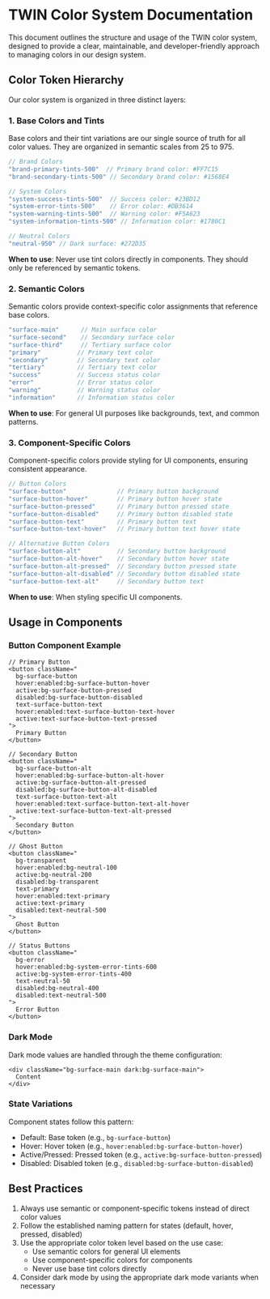 # TWIN Color System Documentation

This document outlines the structure and usage of the TWIN color system, designed to provide a clear, maintainable, and developer-friendly approach to managing colors in our design system.

## Color Token Hierarchy

Our color system is organized in three distinct layers:

### 1. Base Colors and Tints

Base colors and their tint variations are our single source of truth for all color values. They are organized in semantic scales from 25 to 975.

```typescript
// Brand Colors
"brand-primary-tints-500"  // Primary brand color: #FF7C15
"brand-secondary-tints-500" // Secondary brand color: #1568E4

// System Colors
"system-success-tints-500"  // Success color: #23BD12
"system-error-tints-500"    // Error color: #DB3614
"system-warning-tints-500"  // Warning color: #F5A623
"system-information-tints-500" // Information color: #1780C1

// Neutral Colors
"neutral-950" // Dark surface: #272D35
```

**When to use**: Never use tint colors directly in components. They should only be referenced by semantic tokens.

### 2. Semantic Colors

Semantic colors provide context-specific color assignments that reference base colors.

```typescript
"surface-main"      // Main surface color
"surface-second"    // Secondary surface color
"surface-third"     // Tertiary surface color
"primary"          // Primary text color
"secondary"        // Secondary text color
"tertiary"         // Tertiary text color
"success"          // Success status color
"error"            // Error status color
"warning"          // Warning status color
"information"      // Information status color
```

**When to use**: For general UI purposes like backgrounds, text, and common patterns.

### 3. Component-Specific Colors

Component-specific colors provide styling for UI components, ensuring consistent appearance.

```typescript
// Button Colors
"surface-button"              // Primary button background
"surface-button-hover"        // Primary button hover state
"surface-button-pressed"      // Primary button pressed state
"surface-button-disabled"     // Primary button disabled state
"surface-button-text"         // Primary button text
"surface-button-text-hover"   // Primary button text hover state

// Alternative Button Colors
"surface-button-alt"          // Secondary button background
"surface-button-alt-hover"    // Secondary button hover state
"surface-button-alt-pressed"  // Secondary button pressed state
"surface-button-alt-disabled" // Secondary button disabled state
"surface-button-text-alt"     // Secondary button text
```

**When to use**: When styling specific UI components.

## Usage in Components

### Button Component Example

```tsx
// Primary Button
<button className="
  bg-surface-button
  hover:enabled:bg-surface-button-hover
  active:bg-surface-button-pressed
  disabled:bg-surface-button-disabled
  text-surface-button-text
  hover:enabled:text-surface-button-text-hover
  active:text-surface-button-text-pressed
">
  Primary Button
</button>

// Secondary Button
<button className="
  bg-surface-button-alt
  hover:enabled:bg-surface-button-alt-hover
  active:bg-surface-button-alt-pressed
  disabled:bg-surface-button-alt-disabled
  text-surface-button-text-alt
  hover:enabled:text-surface-button-text-alt-hover
  active:text-surface-button-text-alt-pressed
">
  Secondary Button
</button>

// Ghost Button
<button className="
  bg-transparent
  hover:enabled:bg-neutral-100
  active:bg-neutral-200
  disabled:bg-transparent
  text-primary
  hover:enabled:text-primary
  active:text-primary
  disabled:text-neutral-500
">
  Ghost Button
</button>

// Status Buttons
<button className="
  bg-error
  hover:enabled:bg-system-error-tints-600
  active:bg-system-error-tints-400
  text-neutral-50
  disabled:bg-neutral-400
  disabled:text-neutral-500
">
  Error Button
</button>
```

### Dark Mode

Dark mode values are handled through the theme configuration:

```tsx
<div className="bg-surface-main dark:bg-surface-main">
  Content
</div>
```

### State Variations

Component states follow this pattern:

- Default: Base token (e.g., `bg-surface-button`)
- Hover: Hover token (e.g., `hover:enabled:bg-surface-button-hover`)
- Active/Pressed: Pressed token (e.g., `active:bg-surface-button-pressed`)
- Disabled: Disabled token (e.g., `disabled:bg-surface-button-disabled`)

## Best Practices

1. Always use semantic or component-specific tokens instead of direct color values
2. Follow the established naming pattern for states (default, hover, pressed, disabled)
3. Use the appropriate color token level based on the use case:
   - Use semantic colors for general UI elements
   - Use component-specific colors for components
   - Never use base tint colors directly
4. Consider dark mode by using the appropriate dark mode variants when necessary
